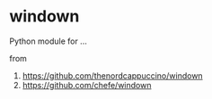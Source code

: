 windown
====

Python module for ...


from 
1. https://github.com/thenordcappuccino/windown
2. https://github.com/chefe/windown
